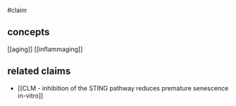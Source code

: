 #claim 
## concepts
[[aging]]
[[inflammaging]]

## related claims
* [[CLM - inhibition of the STING pathway reduces premature senescence in-vitro]]